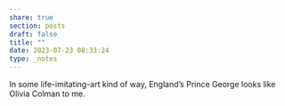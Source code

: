 ```yaml
---
share: true
section: posts
draft: false
title: ""
date: 2023-07-23 08:33:24
type: _notes
---
```



In some life-imitating-art kind of way, England’s Prince George looks like Olivia Colman to me. 
